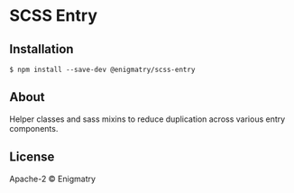 
# SCSS Entry

## Installation

```
$ npm install --save-dev @enigmatry/scss-entry
```

## About

Helper classes and sass mixins to reduce duplication across various entry components.

## License

Apache-2 © Enigmatry
